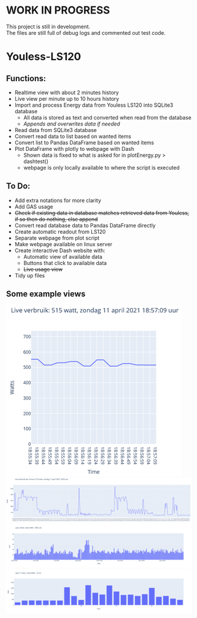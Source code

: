 # WORK IN PROGRESS
This project is still in development. \
The files are still full of debug logs and commented out test code.

# Youless-LS120

## Functions:
 - Realtime view with about 2 minutes history
 - Live view per minute up to 10 hours history
 - Import and process Energy data from Youless LS120 into SQLite3 database 
	- All data is stored as text and converted when read from the database
	- *Appends and overwrites data if needed*
 - Read data from SQLite3 database
 - Convert read data to list based on wanted items
 - Convert list to Pandas DataFrame based on wanted items
 - Plot DataFrame with plotly to webpage with Dash
	- Shown data is fixed to what is asked for in plotEnergy.py > dashtest()
	- webpage is only locally available to where the script is executed

## To Do:
 - Add extra notations for more clarity
 - Add GAS usage
 - ~~Check if existing data in database matches retrieved data from Youless, if so then do nothing, else append~~
 - Convert read database data to Pandas DataFrame directly
 - Create automatic readout from LS120
 - Separate webpage from plot script
 - Make webpage available on linux server
 - Create interactive Dash website with:
	- Automatic view of available data
	- Buttons that click to available data
	- ~~Live usage view~~
 - Tidy up files
 
## Some example views
![Realtime view](liverealtime.png)\
![Live per minute](liveminutes10hrs.png)\
![Year overview](year.png)\
![Day overview](day.png) 